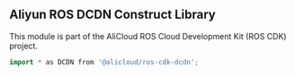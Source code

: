 ## Aliyun ROS DCDN Construct Library

This module is part of the AliCloud ROS Cloud Development Kit (ROS CDK) project.

```go
import * as DCDN from '@alicloud/ros-cdk-dcdn';
```
